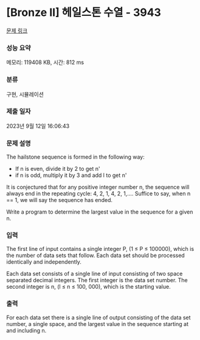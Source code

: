 # [Bronze II] 헤일스톤 수열 - 3943 

[문제 링크](https://www.acmicpc.net/problem/3943) 

### 성능 요약

메모리: 119408 KB, 시간: 812 ms

### 분류

구현, 시뮬레이션

### 제출 일자

2023년 9월 12일 16:06:43

### 문제 설명

<p>The hailstone sequence is formed in the following way:</p>

<ul>
	<li>If n is even, divide it by 2 to get n'</li>
	<li>if n is odd, multiply it by 3 and add l to get n'</li>
</ul>

<p>It is conjectured that for any positive integer number n, the sequence will always end in the repeating cycle: 4, 2, 1, 4, 2, 1,.... Suffice to say, when n == 1, we will say the sequence has ended.</p>

<p>Write a program to determine the largest value in the sequence for a given n.</p>

### 입력 

 <p>The first line of input contains a single integer P, (1 ≤ P ≤ 100000), which is the number of data sets that follow. Each data set should be processed identically and independently.</p>

<p>Each data set consists of a single line of input consisting of two space separated decimal integers. The first integer is the data set number. The second integer is n, (l ≤ n ≤ 100, 000), which is the starting value.</p>

### 출력 

 <p>For each data set there is a single line of output consisting of the data set number, a single space, and the largest value in the sequence starting at and including n.</p>

